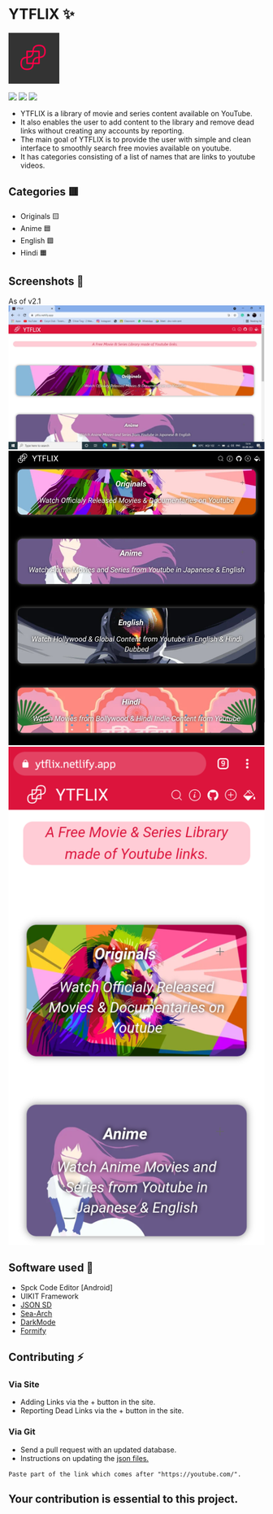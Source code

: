 # YTFLIX ✨
<img src="Assets/Icons/maskable_icon_x512.png" width="100">

![](https://img.shields.io/github/release/n-ce/YTFLIX)
![](https://img.shields.io/github/license/n-ce/YTFLIX)
![](https://img.shields.io/github/languages/code-size/n-ce/YTFLIX)


- YTFLIX is a library of movie and series content available on YouTube. 
- It also enables the user to add content to the library and remove dead links without creating any accounts by reporting.
- The main goal of YTFLIX is to provide the user with simple and clean interface to smoothly search free movies available on youtube.
- It has categories consisting of a list of names that are links to youtube videos.

## Categories 🟥
- Originals 🟨
- Anime 🟦
- English 🟩
- Hindi 🟧


## Screenshots 🌄
As of v2.1
![](Assets/Screenshots/3.png)
![](Assets/Screenshots/1.png)
![](Assets/Screenshots/2.png)

## Software used 🌈
- Spck Code Editor [Android]
- UIKIT Framework
- [JSON SD](https://github.com/n-ce/JSON-static-database)
- [Sea-Arch](https://github.com/n-ce/Sea-Arch)
- [DarkMode](https://github.com/n-ce/DarkMode)
- [Formify](https://github.com/n-ce/Formify)

## Contributing ⚡
### Via Site
- Adding Links via the + button in the site.
- Reporting Dead Links via the + button in the site.
### Via Git
- Send a pull request with an updated database.
- Instructions on updating the [json files.](https://github.com/n-ce/YTFLIX/tree/main/Databases)
``` 
Paste part of the link which comes after "https://youtube.com/".
```
## Your contribution is essential to this project.

